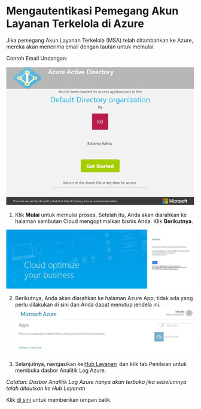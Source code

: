 # <a name="authenticating-a-managed-services-account-holder-in-azure"></a>Mengautentikasi Pemegang Akun Layanan Terkelola di Azure 

Jika pemegang Akun Layanan Terkelola (MSA) telah ditambahkan ke Azure, mereka akan menerima email dengan tautan untuk memulai. 

Contoh Email Undangan:

![Gambar KB Kesehatan Mengautentikasi Pengguna MSA 1](health-kb-authmsa1.png)


1.  Klik **Mulai** untuk memulai proses. Setelah itu, Anda akan diarahkan ke halaman sambutan Cloud mengoptimalkan bisnis Anda. Klik **Berikutnya**. 

![Gambar KB Kesehatan Mengautentikasi Pengguna MSA 2](health-kb-authmsa2.png)


2. Berikutnya, Anda akan diarahkan ke halaman Azure App; tidak ada yang perlu dilakukan di sini dan Anda dapat menutup jendela ini. 
![Gambar KB Kesehatan Mengautentikasi Pengguna MSA 3](health-kb-authmsa3.png)


3.  Selanjutnya, navigasikan ke [Hub Layanan](https://serviceshub.microsoft.com/)  dan klik tab Penilaian untuk membuka dasbor Analitik Log Azure.  

*Catatan: Dasbor Analitik Log Azure hanya akan terbuka jika sebelumnya telah ditautkan ke Hub Layanan* 



Klik <a href="https://serviceshub.uservoice.com/forums/382518-services-hub-ideas" target="_blank">di sini</a> untuk memberikan umpan balik.
